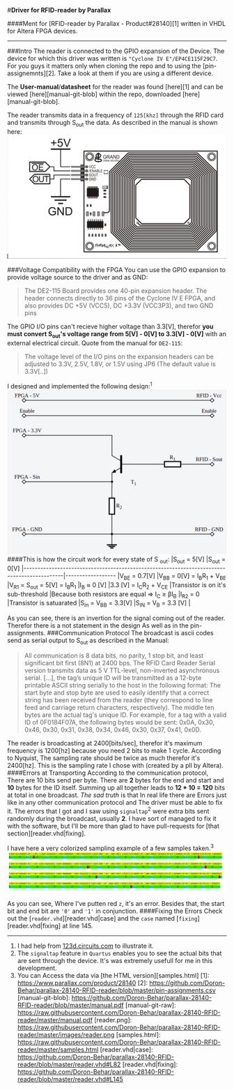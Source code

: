 <!--Ment for Github - No mathjax-->
#**Driver for RFID-reader by Parallax**

####Ment for [RFID-reader by Parallax - Product#28140][1] written in VHDL for Altera FPGA devices.

-------
###Intro
The reader is connected to the GPIO expansion of the Device. The device for which this driver was written is `"Cyclone IV E"/EP4CE115F29C7`. For you guys it matters only when cloning the repo and to using the [pin-assignemnts][2]. Take a look at them if you are using a different device.

The **User-manual**/**datasheet** for the reader was found [here][1] and can be viewed [here][manual-git-blob] within the repo, downloaded [here] [manual-git-blob].

The reader transmits data in a frequency of `125[khz]` through the RFID card and transmits through S<sub>out</sub> the data. As described in the manual is shown here:
![reader](https://raw.githubusercontent.com/Doron-Behar/parallax-28140-RFID-reader/master/images/reader.png)

###Voltage Compatibility with the FPGA
You can use the GPIO expansion to provide voltage source to the driver and as GND:
> The DE2-115 Board provides one 40-pin expansion header. The header connects directly to 36 pins
of the Cyclone IV E FPGA, and also provides DC +5V (VCC5), DC +3.3V (VCC3P3), and two
GND pins

The GPIO I/O pins can't recieve higher voltage than 3.3[V], therefor **you must convert S<sub>out</sub>'s voltage range from 5[V] - 0[V] to 3.3[V] - 0[V]** with an external electrical circuit.
Quote from the manual for `DE2-115`:
> The voltage level of the I/O pins on the expansion headers can be adjusted to 3.3V, 2.5V, 1.8V, or 1.5V using JP6 (The default value is 3.3V[..])

I designed and implemented the following design:<sup>1</sup>
![circuit](https://raw.githubusercontent.com/Doron-Behar/parallax-28140-RFID-reader/master/images/circuit.png)
####This is how the circuit work for every state of S <sub>out</sub>:
|S<sub>out</sub> = 5[V]                                                                      |S<sub>out</sub> = 0[V]
|--------------------------------------------------------------------------------------------|------------------
|V<sub>BE</sub> = 0.7[V]                                                                     |V<sub>BB</sub> = 0[V] = I<sub>B</sub>R<sub>1</sub> + V<sub>BE</sub>
|V<sub>R1</sub> = S<sub>out</sub> = 5[V] = I<sub>B</sub>R<sub>1</sub>                        |I<sub>B</sub> ≈ 0 [V]
|3.3 [V] = I<sub>C</sub>R<sub>2</sub> + V<sub>CE</sub>                                       |Transistor is on it's sub-threshold
|Because both resistors are equal => I<sub>C</sub> ≥ βI<sub>B</sub>                          |I<sub>R2</sub> = 0
|Transistor is satuarated                                                                    |S<sub>in</sub> = V<sub>BB</sub> = 3.3[V]
|S<sub>IN</sub> = V<sub>B</sub> = 3.3 [V]                                                    |

As you can see, there is an invertion for the signal coming out of the reader. Therefor there is a not statement in the design As well as in the pin-assignments.
###Communication Protocol
The broadcast is ascii codes send as serial output to S<sub>out</sub> as described in the Manual:
> All communication is 8 data bits, no parity, 1 stop bit, and least
significant bit first (8N1) at 2400 bps. The RFID Card Reader Serial
version transmits data as 5 V TTL-level, non-inverted asynchronous
serial. […], the tag’s unique ID will be transmitted as a 12-byte
printable ASCII string serially to the host in the following format:
The start byte and stop byte are used to easily identify that a
correct string has been received from the reader (they correspond to
line feed and carriage return characters, respectively). The middle
ten bytes are the actual tag's unique ID. For example, for a tag with
a valid ID of 0F0184F07A, the following bytes would be sent: 0x0A,
0x30, 0x46, 0x30, 0x31, 0x38, 0x34, 0x46, 0x30, 0x37, 0x41, 0x0D.

The reader is broadcasting at 2400[bits/sec], therefor it's maximum frequency is 1200[hz] because you need 2 bits to make 1 cycle. According to Nyquist, The sampling rate should be twice as much therefor it's 2400[hz]. This is the sampling rate I chose with (created by a pll by Altera).
####Errors at Transporting
According to the communication protocol, There are 10 bits send per byte. There are **2** bytes for the end and start and **10** bytes for the ID itself. Summing up all together leads to **12 * 10 = 120** bits at total in one broadcast. 
*The sad truth* is that In real life there are Errors just like in any other communication protocol and The driver must be able to fix it. The errors that I got and I saw using `signaltap`<sup>2</sup> were extra bits sent randomly during the broadcast, usually **2**. I have sort of managed to fix it with the software, but I'll be more than glad to have pull-requests for [that section][reader.vhd|fixing].

I have here a very colorized sampling example of a few samples taken.<sup>3</sup>
![samples](https://raw.githubusercontent.com/Doron-Behar/parallax-28140-RFID-reader/master/images/samples.png)

As you can see, Where I've putten red `z`, it's an error. Besides that, the start bit and end bit are `'0'` and `'1'` in conjunction.
####Fixing the Errors
Check out the [`reader.vhd`][reader.vhd|case] and the `case` named [`fixing`][reader.vhd|fixing] at line 145.

-----------
1. I had help from [123d.circuits.com](123d.circuits.com) to illustrate it.
2. The `signaltap` feature in `Quartus` enables you to see the actual bits that are sent through the device. It's was extremely usefull for me in this development.
3. You can Access the data via [the HTML version][samples.html]
[1]: https://www.parallax.com/product/28140
[2]: https://github.com/Doron-Behar/parallax-28140-RFID-reader/blob/master/pin-assignments.csv
[manual-git-blob]: https://github.com/Doron-Behar/parallax-28140-RFID-reader/blob/master/manual.pdf
[manual-git-raw]: https://raw.githubusercontent.com/Doron-Behar/parallax-28140-RFID-reader/master/manual.pdf
[reader.png]: https://raw.githubusercontent.com/Doron-Behar/parallax-28140-RFID-reader/master/images/reader.png
[samples.html]: https://raw.githubusercontent.com/Doron-Behar/parallax-28140-RFID-reader/master/samples.html
[reader.vhd|case]: https://github.com/Doron-Behar/parallax-28140-RFID-reader/blob/master/reader.vhd#L82
[reader.vhd|fixing]: https://github.com/Doron-Behar/parallax-28140-RFID-reader/blob/master/reader.vhd#L145
